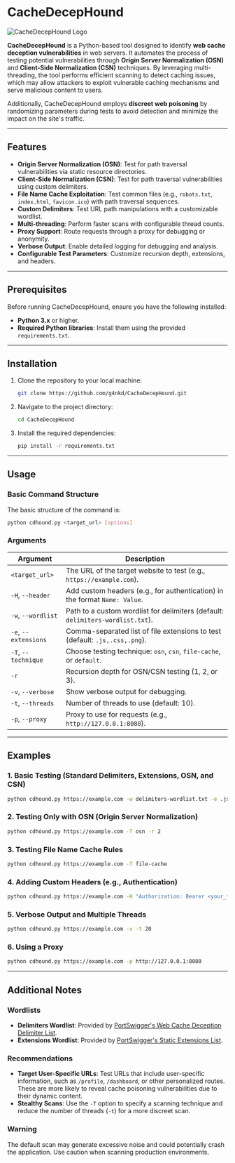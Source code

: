 # CacheDecepHound

![CacheDecepHound Logo](https://via.placeholder.com/150) <!-- Add a logo if available -->

**CacheDecepHound** is a Python-based tool designed to identify **web cache deception vulnerabilities** in web servers. It automates the process of testing potential vulnerabilities through **Origin Server Normalization (OSN)** and **Client-Side Normalization (CSN)** techniques. By leveraging multi-threading, the tool performs efficient scanning to detect caching issues, which may allow attackers to exploit vulnerable caching mechanisms and serve malicious content to users.

Additionally, CacheDecepHound employs **discreet web poisoning** by randomizing parameters during tests to avoid detection and minimize the impact on the site's traffic.

---

## Features

- **Origin Server Normalization (OSN)**: Test for path traversal vulnerabilities via static resource directories.
- **Client-Side Normalization (CSN)**: Test for path traversal vulnerabilities using custom delimiters.
- **File Name Cache Exploitation**: Test common files (e.g., `robots.txt`, `index.html`, `favicon.ico`) with path traversal sequences.
- **Custom Delimiters**: Test URL path manipulations with a customizable wordlist.
- **Multi-threading**: Perform faster scans with configurable thread counts.
- **Proxy Support**: Route requests through a proxy for debugging or anonymity.
- **Verbose Output**: Enable detailed logging for debugging and analysis.
- **Configurable Test Parameters**: Customize recursion depth, extensions, and headers.

---

## Prerequisites

Before running CacheDecepHound, ensure you have the following installed:

- **Python 3.x** or higher.
- **Required Python libraries**: Install them using the provided `requirements.txt`.

---

## Installation

1. Clone the repository to your local machine:
   ```bash
   git clone https://github.com/g4nkd/CacheDecepHound.git
   ```

2. Navigate to the project directory:
   ```bash
   cd CacheDecepHound
   ```

3. Install the required dependencies:
   ```bash
   pip install -r requirements.txt
   ```

---

## Usage

### Basic Command Structure
The basic structure of the command is:
```bash
python cdhound.py <target_url> [options]
```

### Arguments
| Argument              | Description                                                                 |
|-----------------------|-----------------------------------------------------------------------------|
| `<target_url>`        | The URL of the target website to test (e.g., `https://example.com`).        |
| `-H`, `--header`      | Add custom headers (e.g., for authentication) in the format `Name: Value`.  |
| `-w`, `--wordlist`    | Path to a custom wordlist for delimiters (default: `delimiters-wordlist.txt`). |
| `-e`, `--extensions`  | Comma-separated list of file extensions to test (default: `.js,.css,.png`). |
| `-T`, `--technique`   | Choose testing technique: `osn`, `csn`, `file-cache`, or `default`.         |
| `-r`                  | Recursion depth for OSN/CSN testing (1, 2, or 3).                          |
| `-v`, `--verbose`     | Show verbose output for debugging.                                          |
| `-t`, `--threads`     | Number of threads to use (default: 10).                                     |
| `-p`, `--proxy`       | Proxy to use for requests (e.g., `http://127.0.0.1:8080`).                  |

---

## Examples

### 1. Basic Testing (Standard Delimiters, Extensions, OSN, and CSN)
```bash
python cdhound.py https://example.com -w delimiters-wordlist.txt -e .js,.css,.png
```

### 2. Testing Only with OSN (Origin Server Normalization)
```bash
python cdhound.py https://example.com -T osn -r 2
```

### 3. Testing File Name Cache Rules
```bash
python cdhound.py https://example.com -T file-cache
```

### 4. Adding Custom Headers (e.g., Authentication)
```bash
python cdhound.py https://example.com -H "Authorization: Bearer <your_token>"
```

### 5. Verbose Output and Multiple Threads
```bash
python cdhound.py https://example.com -v -t 20
```

### 6. Using a Proxy
```bash
python cdhound.py https://example.com -p http://127.0.0.1:8080
```

---

## Additional Notes

### Wordlists
- **Delimiters Wordlist**: Provided by [PortSwigger's Web Cache Deception Delimiter List](https://portswigger.net/web-security/web-cache-deception/wcd-lab-delimiter-list).
- **Extensions Wordlist**: Provided by [PortSwigger's Static Extensions List](https://portswigger.net/research/gotta-cache-em-all).

### Recommendations
- **Target User-Specific URLs**: Test URLs that include user-specific information, such as `/profile`, `/dashboard`, or other personalized routes. These are more likely to reveal cache poisoning vulnerabilities due to their dynamic content.
- **Stealthy Scans**: Use the `-T` option to specify a scanning technique and reduce the number of threads (`-t`) for a more discreet scan.

### Warning
The default scan may generate excessive noise and could potentially crash the application. Use caution when scanning production environments.
